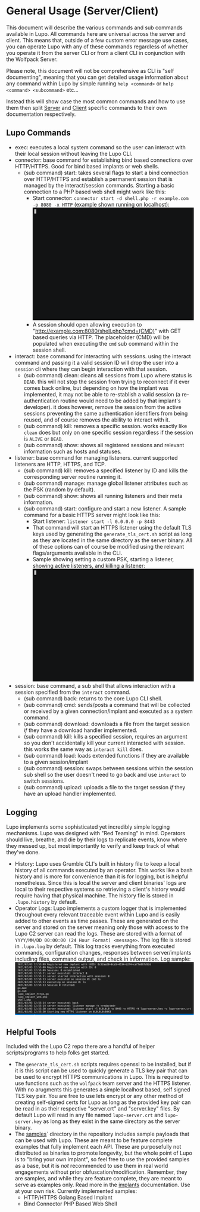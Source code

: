 # General Usage (Server/Client)

This document will describe the various commands and sub commands available in Lupo. All commands here are universal across the server and client. This means that, outside of a few custom error message use cases, you can operate Lupo with any of these commands regardless of whether you operate it from the server CLI or from a client CLI in conjunction with the Wolfpack Server.

Please note, this document will not be comprehensive as CLI is "self documenting", meaning that you can get detailed usage information about any command within Lupo by simple running `help <command>` or `help <command> <subcommand>` etc...

Instead this will show case the most common commands and how to use them then split [Server](./server.md) and [Client](../client/client.md) specific commands to their own documentation respectively.


## Lupo Commands
- exec: executes a local system command so the user can interact with their local session without leaving the Lupo CLI.
- connector: base command for establishing bind based connections over HTTP/HTTPS. Good for bind based implants or web shells.
    - (sub command) start: takes several flags to start a bind connection over HTTP/HTTPS and establish a permanent session that is managed by the interact/session commands. Starting a basic connection to a PHP based web shell might work like this:
        - Start connector: `connector start -d shell.php -r example.com -p 8080 -x HTTP` (example shown running on localhost):
        ![connector gif](../assets/connector.gif)
        - A session should open allowing execution to "http://example.com:8080/shell.php?cmd=(CMD)" with GET based queries via HTTP. The placeholder (CMD) will be populated when executing the `cmd` sub command within the session shell.
- interact: base command for interacting with sessions. using the interact command and passing it a valid session ID will drop the user into a `session` cli where they can begin interaction with that session.
    - (sub command) clean: cleans all sessions from Lupo where status is `DEAD`. this will not stop the session from trying to reconnect if it ever comes back online, but depending on how the implant was implemented, it may not be able to re-stablish a valid session (a re-authentication routine would need to be added by that implant's developer). it does however, remove the session from the active sessions preventing the same authentication identifiers from being reused, and of course removes the ability to interact with it.
    - (sub command) kill: removes a specific session. works exactly like `clean` does but only on one specific session regardless if the session is `ALIVE` or `DEAD`.
    - (sub command) show: shows all registered sessions and relevant information such as hosts and statuses.
- listener: base command for managing listeners. current supported listeners are HTTP, HTTPS, and TCP.
    - (sub command) kill: removes a specified listener by ID and kills the corresponding server routine running it.
    - (sub command) manage: manage global listener attributes such as the PSK (random by default).
    - (sub command) show: shows all running listeners and their meta information.
    - (sub command) start: configure and start a new listener. A sample command for a basic HTTPS server might look like this:
        - Start listener: `listener start -l 0.0.0.0 -p 8443`
        - That command will start an HTTPS listener using the default TLS keys used by generating the `generate_tls_cert.sh` script as long as they are located in the same directory as the server binary. All of these options can of course be modified using the relevant flags/arguments available in the CLI.
        - Sample showing setting a custom PSK, starting a listener, showing active listeners, and killing a listener:
        ![listener gif](../assets/listener.gif)
- session: base command, a sub shell that allows interaction with a session specified from the `interact` command.
    - (sub command) back: returns to the core Lupo CLI shell.
    - (sub command) cmd: sends/posts a command that will be collected or received by a given connection/implant and executed as a system command.
    - (sub command) download: downloads a file from the target session _if_ they have a download handler implemented.
    - (sub command) kill: kills a specified session, requires an argument so you don't accidentally kill your current interacted with session. this works the same way as `interact kill` does.
    - (sub command) load: loads extended functions if they are available to a given session/implant
    - (sub command) session: swaps between sessions within the session sub shell so the user doesn't need to go back and use `interact` to switch sessions.
    - (sub command) upload: uploads a file to the target session _if_ they have an upload handler implemented.


## Logging
Lupo implements some sophisticated yet incredibly simple logging mechanisms. Lupo was designed with "Red Teaming" in mind. Operators should live, breathe, and die by their logs to replicate events, know where they messed up, but most importantly to verify and keep track of what they've done. 
- History: Lupo uses Grumble CLI's built in history file to keep a local history of all commands executed by an operator. This works like a bash history and is more for convenience than it is for logging, but is helpful nonetheless. Since this is local the server and client binaries' logs are local to their respective systems so retrieving a client's history would require having that physical machine. The history file is stored in `.lupo.history` by default.
- Operator Logs: Lupo implements a custom logger that is implemented throughout every relevant traceable event within Lupo and is easily added to other events as time passes. These are generated on the server and stored on the server meaning only those with access to the Lupo C2 server can read the logs. These are stored with a format of `YYYY/MM/DD 00:00:00 (24 Hour Format) <message>`. The log file is stored in `.lupo.log` by default. This log tracks everything from executed commands, configuration changes, responses between server/implants including files, command output, and check in information. Log sample:
![log sample png](../assets/log_sample.png)

## Helpful Tools
Included with the Lupo C2 repo there are a handful of helper scripts/programs to help folks get started.

- The `generate_tls_cert.sh` scripts requires openssl to be installed, but if it is this script can be used to quickly generate a TLS key pair that can be used to encrypt HTTPS communications in Lupo. This is required to use functions such as the `wolfpack` team server and the HTTPS listener. With no arugments this generates a simple localhost based, self signed TLS key pair. You are free to use lets encrypt or any other method of creating self-signed certs for Lupo as long as the provided key pair can be read in as their respective "server.crt" and "server.key" files. By default Lupo will read in any file named `lupo-server.crt` and `lupo-server.key` as long as they exist in the same directory as the server binary.
- The [samples](../../samples)` directory in the repository includes sample payloads that can be used with Lupo. These are meant to be feature complete examples that fully implement each API. These are purposefully not distributed as binaries to promote longevity, but the whole point of Lupo is to "bring your own implant", so feel free to use the provided samples as a base, but it is _not_ recommended to use them in real world engagements without prior obfuscation/modification. Remember, they are samples, and while they are feature complete, they are meant to serve as examples only. Read more in the [implants](../implants/implants.md) documentation. Use at your own risk. Currently implemented samples:
    - HTTP/HTTPS Golang Based Implant
    - Bind Connector PHP Based Web Shell